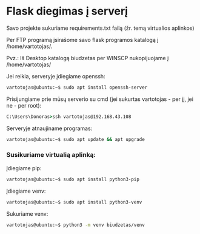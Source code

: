 # Flask diegimas į serverį

Savo projekte sukuriame requirements.txt failą (žr. temą virtualios aplinkos)

Per FTP programą įsirašome savo flask programos katalogą į /home/vartotojas/.

Pvz.:
Iš Desktop katalogą biudzetas per WINSCP nukopijuojame į /home/vartotojas/

Jei reikia, serveryje įdiegiame openssh:
```bash
vartotojas@ubuntu:~$ sudo apt install openssh-server
```

Prisijungiame prie mūsų serverio su cmd (jei sukurtas vartotojas - per jį, jei ne - per root):
```cmd
C:\Users\Donoras>ssh vartotojas@192.168.43.108
```

Serveryje atnaujiname programas:
```bash
vartotojas@ubuntu:~$ sudo apt update && apt upgrade  
```

### Susikuriame virtualią aplinką:

Įdiegiame pip:
```bash
vartotojas@ubuntu:~$ sudo apt install python3-pip
```
Įdiegiame venv:
```bash
vartotojas@ubuntu:~$ sudo apt install python3-venv
```
Sukuriame venv:
```bash
vartotojas@ubuntu:~$ python3 -m venv biudzetas/venv
```
